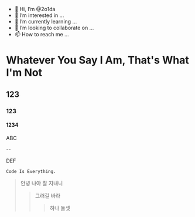 - 👋 Hi, I’m @2o1da
- 👀 I’m interested in ...
- 🌱 I’m currently learning ...
- 💞️ I’m looking to collaborate on ...
- 📫 How to reach me ...

# Whatever You Say I Am, That's What I'm Not

## 123

### 123

#### 1234

ABC

--

DEF


```
Code Is Everything.
``` 

> 안녕
> 나야
> 잘 지내니
> > 그러길 바라
> > > 하나
> > >둘셋


<!---
2o1da/2o1da is a ✨ special ✨ repository because its `README.md` (this file) appears on your GitHub profile.
You can click the Preview link to take a look at your changes.
--->
